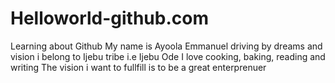 # Helloworld-github.com
Learning about Github
My name is Ayoola Emmanuel driving by dreams and vision
i belong to Ijebu tribe i.e Ijebu Ode
I love cooking, baking, reading and writing
The vision i want to  fullfill is to be a great enterprenuer
